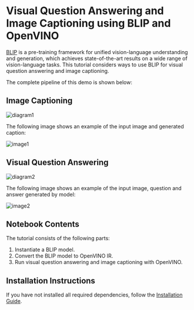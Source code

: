 # Visual Question Answering and Image Captioning using BLIP and OpenVINO
[BLIP](https://arxiv.org/abs/2201.12086) is a pre-training framework for unified vision-language understanding and generation, which achieves state-of-the-art results on a wide range of vision-language tasks.
This tutorial considers ways to use BLIP for visual question answering and image captioning.

The complete pipeline of this demo is shown below:

## Image Captioning

![diagram1](https://user-images.githubusercontent.com/29454499/221865836-a56da06e-196d-449c-a5dc-4136da6ab5d5.png)

The following image shows an example of the input image and generated caption:

![image1](https://user-images.githubusercontent.com/29454499/221933471-5c06cc51-073c-48af-b514-bddce1a89aaa.png)


## Visual Question Answering

![diagram2](https://user-images.githubusercontent.com/29454499/221868167-d0081add-d9f3-4591-80e7-4753c88c1d0a.png)

The following image shows an example of the input image, question and answer generated by model:

![image2](https://user-images.githubusercontent.com/29454499/221933762-4ff32ecb-5e5d-4484-80e1-e9396cb3c511.png)


## Notebook Contents

The tutorial consists of the following parts:
1. Instantiate a BLIP model.
2. Convert the BLIP model to OpenVINO IR.
3. Run visual question answering and image captioning with OpenVINO.


## Installation Instructions

If you have not installed all required dependencies, follow the [Installation Guide](https://github.com/openvinotoolkit/openvino_notebooks/blob/main/README.md).
